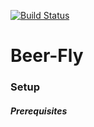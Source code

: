 
[![Build Status](https://travis-ci.org/JKWA/beer-fly.svg?branch=master)](https://travis-ci.org/JKWA/beer-fly)

# Beer-Fly 

### Setup

##### Prerequisites







